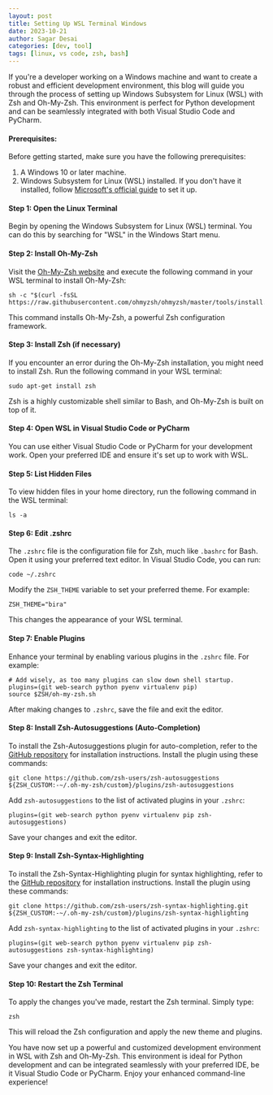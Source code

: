 ```yaml
---
layout: post
title: Setting Up WSL Terminal Windows
date: 2023-10-21
author: Sagar Desai
categories: [dev, tool]
tags: [linux, vs code, zsh, bash]
---
```


If you're a developer working on a Windows machine and want to create a robust and efficient development environment, this blog will guide you through the process of setting up Windows Subsystem for Linux (WSL) with Zsh and Oh-My-Zsh. This environment is perfect for Python development and can be seamlessly integrated with both Visual Studio Code and PyCharm.

#### Prerequisites:

Before getting started, make sure you have the following prerequisites:

1. A Windows 10 or later machine.
2. Windows Subsystem for Linux (WSL) installed. If you don't have it installed, follow [Microsoft's official guide](https://docs.microsoft.com/en-us/windows/wsl/install) to set it up.

#### Step 1: Open the Linux Terminal

Begin by opening the Windows Subsystem for Linux (WSL) terminal. You can do this by searching for "WSL" in the Windows Start menu.

#### Step 2: Install Oh-My-Zsh

Visit the [Oh-My-Zsh website](https://ohmyz.sh/) and execute the following command in your WSL terminal to install Oh-My-Zsh:

```shell
sh -c "$(curl -fsSL https://raw.githubusercontent.com/ohmyzsh/ohmyzsh/master/tools/install.sh)"
```

This command installs Oh-My-Zsh, a powerful Zsh configuration framework.

#### Step 3: Install Zsh (if necessary)

If you encounter an error during the Oh-My-Zsh installation, you might need to install Zsh. Run the following command in your WSL terminal:

```shell
sudo apt-get install zsh
```

Zsh is a highly customizable shell similar to Bash, and Oh-My-Zsh is built on top of it.

#### Step 4: Open WSL in Visual Studio Code or PyCharm

You can use either Visual Studio Code or PyCharm for your development work. Open your preferred IDE and ensure it's set up to work with WSL.

#### Step 5: List Hidden Files

To view hidden files in your home directory, run the following command in the WSL terminal:

```shell
ls -a
```

#### Step 6: Edit .zshrc

The `.zshrc` file is the configuration file for Zsh, much like `.bashrc` for Bash. Open it using your preferred text editor. In Visual Studio Code, you can run:

```shell
code ~/.zshrc
```

Modify the `ZSH_THEME` variable to set your preferred theme. For example:

```shell
ZSH_THEME="bira"
```

This changes the appearance of your WSL terminal.

#### Step 7: Enable Plugins

Enhance your terminal by enabling various plugins in the `.zshrc` file. For example:

```shell
# Add wisely, as too many plugins can slow down shell startup.
plugins=(git web-search python pyenv virtualenv pip)
source $ZSH/oh-my-zsh.sh
```

After making changes to `.zshrc`, save the file and exit the editor.

#### Step 8: Install Zsh-Autosuggestions (Auto-Completion)

To install the Zsh-Autosuggestions plugin for auto-completion, refer to the [GitHub repository](https://github.com/zsh-users/zsh-autosuggestions) for installation instructions. Install the plugin using these commands:

```shell
git clone https://github.com/zsh-users/zsh-autosuggestions ${ZSH_CUSTOM:-~/.oh-my-zsh/custom}/plugins/zsh-autosuggestions
```

Add `zsh-autosuggestions` to the list of activated plugins in your `.zshrc`:

```shell
plugins=(git web-search python pyenv virtualenv pip zsh-autosuggestions)
```

Save your changes and exit the editor.

#### Step 9: Install Zsh-Syntax-Highlighting

To install the Zsh-Syntax-Highlighting plugin for syntax highlighting, refer to the [GitHub repository](https://github.com/zsh-users/zsh-syntax-highlighting/blob/master/INSTALL.md) for installation instructions. Install the plugin using these commands:

```shell
git clone https://github.com/zsh-users/zsh-syntax-highlighting.git ${ZSH_CUSTOM:-~/.oh-my-zsh/custom}/plugins/zsh-syntax-highlighting
```

Add `zsh-syntax-highlighting` to the list of activated plugins in your `.zshrc`:

```shell
plugins=(git web-search python pyenv virtualenv pip zsh-autosuggestions zsh-syntax-highlighting)
```

Save your changes and exit the editor.

#### Step 10: Restart the Zsh Terminal

To apply the changes you've made, restart the Zsh terminal. Simply type:

```shell
zsh
```

This will reload the Zsh configuration and apply the new theme and plugins.

You have now set up a powerful and customized development environment in WSL with Zsh and Oh-My-Zsh. This environment is ideal for Python development and can be integrated seamlessly with your preferred IDE, be it Visual Studio Code or PyCharm. Enjoy your enhanced command-line experience!

